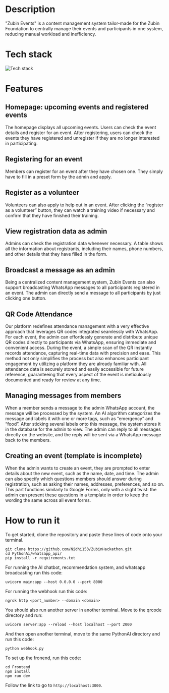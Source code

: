 # Description
"Zubin Events" is a content management system tailor-made for the Zubin Foundation to centrally manage their events and participants in one system, reducing manual workload and inefficiency.
# Tech stack
![Tech stack](https://github.com/user-attachments/assets/df45a6c5-dee4-406e-a308-6830768b4f0e)

# Features
## Homepage: upcoming events and registered events
The homepage displays all upcoming events. Users can check the event details and register for an event. After registering, users can check the events they have registered and unregister if they are no longer interested in participating.
## Registering for an event
Members can register for an event after they have chosen one. They simply have to fill in a preset form by the admin and apply.
## Register as a volunteer
Volunteers can also apply to help out in an event. After clicking the “register as a volunteer” button, they can watch a training video if necessary and confirm that they have finished their training.
## View registration data as admin
Admins can check the registration data whenever necessary. A table shows all the information about registrants, including their names, phone numbers, and other details that they have filled in the form.
## Broadcast a message as an admin
Being a centralized content management system, Zubin Events can also support broadcasting WhatsApp messages to all participants registered in an event. The admin can directly send a message to all participants by just clicking one button.
## QR Code Attendance
Our platform redefines attendance management with a very effective  approach that leverages QR codes integrated seamlessly with WhatsApp. For each event, the admin can effortlessly generate and distribute unique QR codes directly to participants via WhatsApp, ensuring immediate and convenient access. During the event, a simple scan of the QR instantly records attendance, capturing real-time data with precision and ease. This method not only simplifies the process but also enhances participant engagement by utilizing a platform they are already familiar with. All attendance data is securely stored and easily accessible for future reference, guaranteeing that every aspect of the event is meticulously documented and ready for review at any time.
## Managing messages from members
When a member sends a message to the admin WhatsApp account, the message will be processed by the system. An AI algorithm categorizes the message and labels it with one or more tags, such as “emergency” and “food”. After sticking several labels onto this message, the system stores it in the database for the admin to view. The admin can reply to all messages directly on the website, and the reply will be sent via a WhatsApp message back to the members.
## Creating an event (template is incomplete)
When the admin wants to create an event, they are prompted to enter details about the new event, such as the name, date, and time. The admin can also specify which questions members should answer during registration, such as asking their names, addresses, preferences, and so on. This part functions similarly to Google Forms, only with a slight twist: the admin can present these questions in a template in order to keep the wording the same across all event forms.
# How to run it
To get started, clone the repository and paste these lines of code onto your terminal.
```
git clone https://github.com/Nidhi153/ZubinHackathon.git
cd PythonAi/whatsapp_api/
pip install -r requirements.txt
```

For running the AI chatbot, recommendation system, and whatsapp broadcasting run this code:
```
uvicorn main:app --host 0.0.0.0 --port 8000 
```

For running the webhook run this code:
```
ngrok http <port_number> --domain <domain>
```
You should also run another server in another terminal. Move to the qrcode directory and run:
```
uvicorn server:app --reload --host localhost --port 2000
```

And then open another terminal, move to the same PythonAI directory and run this code:
```
python webhook.py
```
To set up the fronend, run this code:
```
cd Frontend
npm install
npm run dev
```

Follow the link to go to `http://localhost:3000`.
